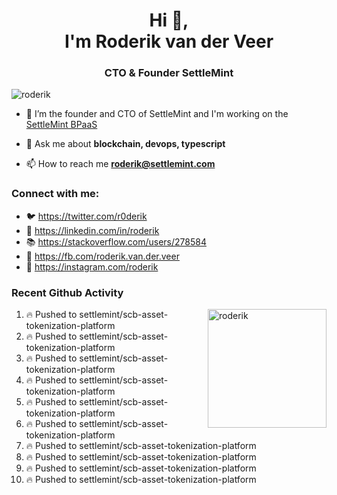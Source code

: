 <h1 align="center">Hi 👋,<br/> I'm Roderik van der Veer</h1>
<h3 align="center">CTO & Founder SettleMint</h3>

<p align="left"> <img src="https://komarev.com/ghpvc/?username=roderik" alt="roderik" /> </p>

- 🔭 I’m the founder and CTO of SettleMint and I'm working on the [SettleMint BPaaS](https://settlemint.com)

- 💬 Ask me about **blockchain, devops, typescript**

- 📫 How to reach me **roderik@settlemint.com**



### Connect with me:

- 🐦 https://twitter.com/r0derik
- 🏢 https://linkedin.com/in/roderik
- 📚 https://stackoverflow.com/users/278584
- 🙊 https://fb.com/roderik.van.der.veer
- 📸 https://instagram.com/roderik

### Recent Github Activity
<img src="https://github-readme-stats.vercel.app/api?username=roderik&show_icons=true&count_private=true" alt="roderik" align="right" height="190" />

<!--START_SECTION:activity-->
1. 🔥 Pushed to settlemint/scb-asset-tokenization-platform
2. 🔥 Pushed to settlemint/scb-asset-tokenization-platform
3. 🔥 Pushed to settlemint/scb-asset-tokenization-platform
4. 🔥 Pushed to settlemint/scb-asset-tokenization-platform
5. 🔥 Pushed to settlemint/scb-asset-tokenization-platform
6. 🔥 Pushed to settlemint/scb-asset-tokenization-platform
7. 🔥 Pushed to settlemint/scb-asset-tokenization-platform
8. 🔥 Pushed to settlemint/scb-asset-tokenization-platform
9. 🔥 Pushed to settlemint/scb-asset-tokenization-platform
10. 🔥 Pushed to settlemint/scb-asset-tokenization-platform
<!--END_SECTION:activity-->